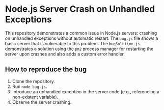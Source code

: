 # Node.js Server Crash on Unhandled Exceptions

This repository demonstrates a common issue in Node.js servers: crashing on unhandled exceptions without automatic restart. The `bug.js` file shows a basic server that is vulnerable to this problem.  The `bugSolution.js` demonstrates a solution using the `pm2` process manager for restarting the server upon crashes and also adds a custom error handler.

## How to reproduce the bug

1. Clone the repository.
2. Run `node bug.js`.
3. Introduce an unhandled exception in the server code (e.g., referencing a non-existent variable).
4. Observe the server crashing.